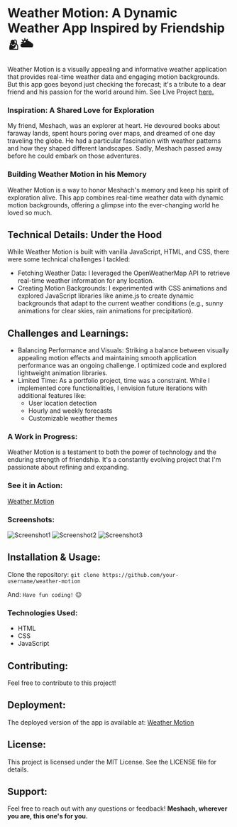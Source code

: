 # Weather Motion: A Dynamic Weather App Inspired by Friendship ️🫂🌥️
Weather Motion is a visually appealing and informative weather application that provides real-time weather data and engaging motion backgrounds. But this app goes beyond just checking the forecast; it's a tribute to a dear friend and his passion for the world around him.
See LIve Project [here.](https://weathermo.vercel.app)

### Inspiration: A Shared Love for Exploration
My friend, Meshach, was an explorer at heart. He devoured books about faraway lands, spent hours poring over maps, and dreamed of one day traveling the globe. He had a particular fascination with weather patterns and how they shaped different landscapes. Sadly, Meshach passed away before he could embark on those adventures.

### Building Weather Motion in his Memory

Weather Motion is a way to honor Meshach's memory and keep his spirit of exploration alive. This app combines real-time weather data with dynamic motion backgrounds, offering a glimpse into the ever-changing world he loved so much.

## Technical Details: Under the Hood

While Weather Motion is built with vanilla JavaScript, HTML, and CSS, there were some technical challenges I tackled:

- Fetching Weather Data: I leveraged the OpenWeatherMap API to retrieve real-time weather information for any location.
- Creating Motion Backgrounds: I experimented with CSS animations and explored JavaScript libraries like anime.js to create dynamic backgrounds that adapt to the current weather conditions (e.g., sunny animations for clear skies, rain animations for precipitation).

## Challenges and Learnings:

- Balancing Performance and Visuals: Striking a balance between visually appealing motion effects and maintaining smooth application performance was an ongoing challenge. I optimized code and explored lightweight animation libraries.
- Limited Time: As a portfolio project, time was a constraint. While I implemented core functionalities, I envision future iterations with additional features like:
    - User location detection
    - Hourly and weekly forecasts
    - Customizable weather themes


### A Work in Progress:

Weather Motion is a testament to both the power of technology and the enduring strength of friendship. It's a constantly evolving project that I'm passionate about refining and expanding.

### See it in Action:
[Weather Motion](https://weathermo.vercel.app/)

### Screenshots:
![Screenshot1](https://github.com/user-attachments/assets/e27dd728-272b-462c-abbe-95ce8798c65e)
![Screenshot2](https://github.com/user-attachments/assets/11f120d3-a01f-4123-9540-fe0a682f78e7)
![Screenshot3](https://github.com/user-attachments/assets/117639fe-1234-43ca-bb26-472c096343ff)

## Installation & Usage:
Clone the repository: `git clone https://github.com/your-username/weather-motion`

And: `Have fun coding!` 😉

### Technologies Used:
- HTML
- CSS
- JavaScript

## Contributing:
Feel free to contribute to this project!

## Deployment:
The deployed version of the app is available at: [Weather Motion](https://weathermo.vercel.app)

## License:
This project is licensed under the MIT License. See the LICENSE file for details.

## Support:
Feel free to reach out with any questions or feedback!
**Meshach, wherever you are, this one's for you.**
